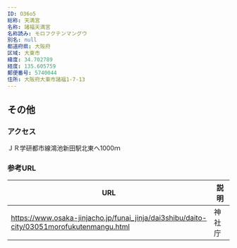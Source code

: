 ```yaml
---
ID: O36o5
総称: 天満宮
名称: 諸福天満宮
名称読み: モロフクテンマングウ
別名: null
都道府県: 大阪府
区域: 大東市
緯度: 34.702789
経度: 135.605759
郵便番号: 5740044
住所: 大阪府大東市諸福1-7-13
---
```


## その他

### アクセス

ＪＲ学研都市線鴻池新田駅北東へ1000ｍ

### 参考URL

| URL                                                                                       | 説明   |
| ----------------------------------------------------------------------------------------- | ------ |
| https://www.osaka-jinjacho.jp/funai_jinja/dai3shibu/daito-city/03051morofukutenmangu.html | 神社庁 |
